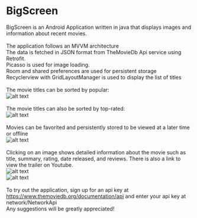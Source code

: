 # BigScreen
BigScreen is an Android Application written in java that displays images and information about recent movies. <br />
<br >
The application follows an MVVM architecture <br />
The data is fetched in JSON format from TheMovieDb Api service using Retrofit. <br />
Picasso is used for image loading. <br />
Room and shared preferences are used for persistent storage <br />
Recyclerview with GridLayoutManager is used to display the list of titles <br />
<br />
The movie titles can be sorted by popular: <br />
![alt text](screenshots/main_screen_popular.png "The movie titles can be sorted by popular") <br />
<br />
The movie titles can also be sorted by top-rated: <br />
![alt text](screenshots/main_screen_top_rated.png "The movie titles can be sorted by top-rated") <br />
<br />
Movies can be favorited and persistently stored to be viewed at a later time or offline <br />
![alt text](screenshots/main_screen_favorites.png "The movie titles can be sorted by popular") <br />
<br />
Clicking on an image shows detailed information about the movie such as title, summary, rating, date released, and reviews. There is also a link to view the trailer on Youtube. <br />
![alt text](screenshots/detail_screen_top.png "top of detail screen") <br />
![alt text](screenshots/detail_screen_bottom.png "bottom of detail screen") <br />
<br />
To try out the application, sign up for an api key at https://www.themoviedb.org/documentation/api and enter your api key at network/NetworkApi <br />
Any suggestions will be greatly appreciated!
